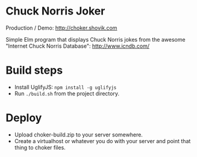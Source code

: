 # Chuck Norris Joker

Production / Demo: http://choker.shovik.com

Simple Elm program that displays Chuck Norris jokes from the awesome "Internet Chuck Norris Database": http://www.icndb.com/

# Build steps

- Install UglifyJS: `npm install -g uglifyjs`
- Run `./build.sh` from the project directory.

# Deploy

- Upload choker-build.zip to your server somewhere.
- Create a virtualhost or whatever you do with your server and point that thing to choker files.

